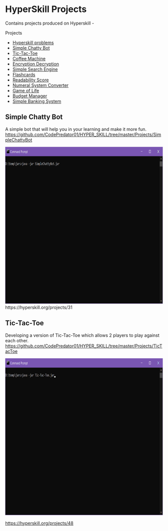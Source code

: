 # HyperSkill Projects
Contains projects produced on Hyperskill -  

<!-- START doctoc generated TOC please keep comment here to allow auto update -->
<!-- DON'T EDIT THIS SECTION, INSTEAD RE-RUN doctoc TO UPDATE -->
Projects

- [Hyperskill problems](#hyperskill-problems)
- [Simple Chatty Bot](#simple-chatty-bot)
- [Tic-Tac-Toe](#tic-tac-toe)
- [Coffee Machine](#coffee-machine)
- [Encryption Decryption](#encryption-decryption)
- [Simple Search Engine](#simple-search-engine)
- [Flashcards](#flashcards)
- [Readability Score](#readability-score)
- [Numeral System Converter](#numeral-system-converter)
- [Game of Life](#game-of-life)
- [Budget Manager](#budget-manager)
- [Simple Banking System](#simple-banking-system-in-progress)

<!-- END doctoc generated TOC please keep comment here to allow auto update -->

## Simple Chatty Bot
A simple bot that will help you in your learning and make it more fun.    
https://github.com/CodePredator01/HYPER_SKILL/tree/master/Projects/SimpleChattyBot

<img src="https://github.com/CodePredator01/HYPER_SKILL/blob/master/SimpleChattyBot/SimpleChattyBot.gif" width="800" height="500" />  
https://hyperskill.org/projects/31

## Tic-Tac-Toe
Developing a version of Tic-Tac-Toe which allows 2 players to play against each other.      
https://github.com/CodePredator01/HYPER_SKILL/tree/master/Projects/TicTacToe

<img src="https://github.com/CodePredator01/HYPER_SKILL/blob/master/Projects/TicTacToe/Tic-Tac-Toe.gif" width="800" height="500" />  

https://hyperskill.org/projects/48